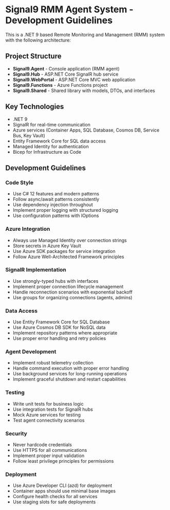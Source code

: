 <!-- Use this file to provide workspace-specific custom instructions to Copilot. For more details, visit https://code.visualstudio.com/docs/copilot/copilot-customization#_use-a-githubcopilotinstructionsmd-file -->

# Signal9 RMM Agent System - Development Guidelines

This is a .NET 9 based Remote Monitoring and Management (RMM) system with the following architecture:

## Project Structure
- **Signal9.Agent** - Console application (RMM agent)
- **Signal9.Hub** - ASP.NET Core SignalR hub service
- **Signal9.WebPortal** - ASP.NET Core MVC web application
- **Signal9.Functions** - Azure Functions project
- **Signal9.Shared** - Shared library with models, DTOs, and interfaces

## Key Technologies
- .NET 9
- SignalR for real-time communication
- Azure services (Container Apps, SQL Database, Cosmos DB, Service Bus, Key Vault)
- Entity Framework Core for SQL data access
- Managed Identity for authentication
- Bicep for Infrastructure as Code

## Development Guidelines

### Code Style
- Use C# 12 features and modern patterns
- Follow async/await patterns consistently
- Use dependency injection throughout
- Implement proper logging with structured logging
- Use configuration patterns with IOptions<T>

### Azure Integration
- Always use Managed Identity over connection strings
- Store secrets in Azure Key Vault
- Use Azure SDK packages for service integration
- Follow Azure Well-Architected Framework principles

### SignalR Implementation
- Use strongly-typed hubs with interfaces
- Implement proper connection lifecycle management
- Handle reconnection scenarios with exponential backoff
- Use groups for organizing connections (agents, admins)

### Data Access
- Use Entity Framework Core for SQL Database
- Use Azure Cosmos DB SDK for NoSQL data
- Implement repository patterns where appropriate
- Use proper error handling and retry policies

### Agent Development
- Implement robust telemetry collection
- Handle command execution with proper error handling
- Use background services for long-running operations
- Implement graceful shutdown and restart capabilities

### Testing
- Write unit tests for business logic
- Use integration tests for SignalR hubs
- Mock Azure services for testing
- Test agent connectivity scenarios

### Security
- Never hardcode credentials
- Use HTTPS for all communications
- Implement proper input validation
- Follow least privilege principles for permissions

### Deployment
- Use Azure Developer CLI (azd) for deployment
- Container apps should use minimal base images
- Configure health checks for all services
- Use staging slots for safe deployments
